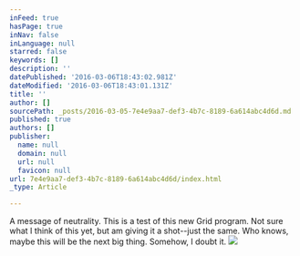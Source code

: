 ```yaml
---
inFeed: true
hasPage: true
inNav: false
inLanguage: null
starred: false
keywords: []
description: ''
datePublished: '2016-03-06T18:43:02.981Z'
dateModified: '2016-03-06T18:43:01.131Z'
title: ''
author: []
sourcePath: _posts/2016-03-05-7e4e9aa7-def3-4b7c-8189-6a614abc4d6d.md
published: true
authors: []
publisher:
  name: null
  domain: null
  url: null
  favicon: null
url: 7e4e9aa7-def3-4b7c-8189-6a614abc4d6d/index.html
_type: Article

---
```

A message of neutrality.  This is a test of this new Grid program. Not sure what I think of this yet, but am giving it a shot--just the same. Who knows, maybe this will be the next big thing.  Somehow, I doubt it. ![](https://the-grid-user-content.s3-us-west-2.amazonaws.com/917264af-b39e-42d9-b860-245b7ff9c8b2.jpg)
